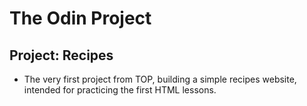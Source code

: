 # The Odin Project
## Project: Recipes
- The very first project from TOP, building a simple recipes website, intended for practicing the first HTML lessons.
